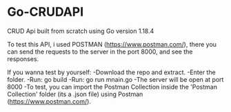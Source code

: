 # Go-CRUDAPI
CRUD Api built from scratch using Go version 1.18.4

To test this API, i used POSTMAN (https://www.postman.com/), there you can send the requests to the server in the port 8000, and see the responses.

If you wanna test by yourself:
    -Download the repo and extract.
    -Enter the folder.
    -Run: go build
    -Run: go run mnain.go
    -The server will be open at port 8000
    -To test, you can import the Postman Collection inside the 'Postman Collection' folder (its a .json file) using Postman (https://www.postman.com/).
